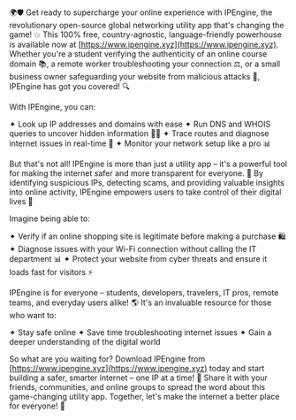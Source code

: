 🌍🛡️ Get ready to supercharge your online experience with IPEngine, the revolutionary open-source global networking utility app that's changing the game! 💥 This 100% free, country-agnostic, language-friendly powerhouse is available now at [https://www.ipengine.xyz](https://www.ipengine.xyz). Whether you're a student verifying the authenticity of an online course domain 📚, a remote worker troubleshooting your connection ⚖️, or a small business owner safeguarding your website from malicious attacks 💸, IPEngine has got you covered! 🔍

With IPEngine, you can:

✦ Look up IP addresses and domains with ease
✦ Run DNS and WHOIS queries to uncover hidden information 🕵️‍♀️
✦ Trace routes and diagnose internet issues in real-time 🔧
✦ Monitor your network setup like a pro 📊

But that's not all! IPEngine is more than just a utility app – it's a powerful tool for making the internet safer and more transparent for everyone. 💪 By identifying suspicious IPs, detecting scams, and providing valuable insights into online activity, IPEngine empowers users to take control of their digital lives 🌟

Imagine being able to:

✦ Verify if an online shopping site is legitimate before making a purchase 🛍️
✦ Diagnose issues with your Wi-Fi connection without calling the IT department 📊
✦ Protect your website from cyber threats and ensure it loads fast for visitors ⚡️

IPEngine is for everyone – students, developers, travelers, IT pros, remote teams, and everyday users alike! 🌎 It's an invaluable resource for those who want to:

✦ Stay safe online
✦ Save time troubleshooting internet issues
✦ Gain a deeper understanding of the digital world

So what are you waiting for? Download IPEngine from [https://www.ipengine.xyz](https://www.ipengine.xyz) today and start building a safer, smarter internet – one IP at a time! 🚀 Share it with your friends, communities, and online groups to spread the word about this game-changing utility app. Together, let's make the internet a better place for everyone! 🌟